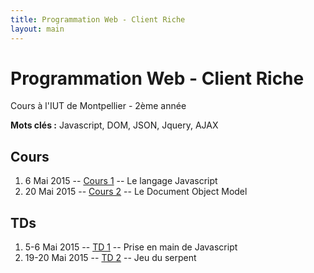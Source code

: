 ```yaml
---
title: Programmation Web - Client Riche
layout: main
---
```


# Programmation Web - Client Riche
Cours à l'IUT de Montpellier - 2ème année

**Mots clés :** Javascript, DOM, JSON, Jquery, AJAX

## Cours

1. 6 Mai 2015 -- [Cours 1](classes/class1.html) -- Le langage Javascript
2. 20 Mai 2015 -- [Cours 2](classes/class2.html) -- Le Document Object Model

## TDs
1. 5-6 Mai 2015 -- [TD 1](tutorials/tutorial1.html) -- Prise en main de Javascript
2. 19-20 Mai 2015 -- [TD 2](tutorials/tutorial2.html) -- Jeu du serpent

